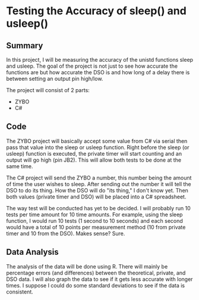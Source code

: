 # Testing the Accuracy of sleep() and usleep()

## Summary
In this project, I will be measuring the accuracy of the unistd functions sleep 
and usleep. The goal of the project is not just to see how accurate the 
functions are but how accurate the DSO is and how long of a delay there is 
between setting an output pin high/low.

The project will consist of 2 parts:
*  ZYBO
*  C#

## Code
The ZYBO project will basically accept some value from C# via serial then pass 
that value into the sleep or usleep function. Right before the sleep (or 
usleep) function is executed, the private timer will start counting and an 
output will go high (pin JB2). This will allow both tests to be done at the 
same time.

The C# project will send the ZYBO a number, this number being the amount of 
time the user wishes to sleep. After sending out the number it will tell the DSO
to do its thing. How the DSO will do "its thing," I don't know yet. Then both 
values (private timer and DSO) will be placed into a C# spreadsheet.

The way test will be conducted has yet to be decided. I will probably run 10 
tests per time amount for 10 time amounts. For example, using the sleep 
function, I would run 10 tests (1 second to 10 seconds) and each second would 
have a total of 10 points per measurement method (10 from private timer and 10 
from the DSO). Makes sense? Sure. 

## Data Analysis
The analysis of the data will be done using R. There will mainly be percentage 
errors (and differences) between the theoretical, private, and DSO data. I will 
also graph the data to see if it gets less accurate with longer times. I suppose
I could do some standard deviations to see if the data is consistent. 
